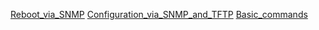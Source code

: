 [Reboot_via_SNMP](Reboot_via_SNMP.md)
[Configuration_via_SNMP_and_TFTP](Configuration_via_SNMP_and_TFTP.md)
[Basic_commands](Basic_commands.md)
